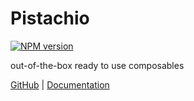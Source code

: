 # Pistachio

[![NPM version](https://img.shields.io/npm/v/@elonehoo/pistachio?color=a1b858&label=)](https://www.npmjs.com/package/@elonehoo/pistachio)

out-of-the-box ready to use composables

[GitHub](https://github.com/elonehoo/pistachio) | [Documentation](https://pistachio.elonehoo.xyz/)
